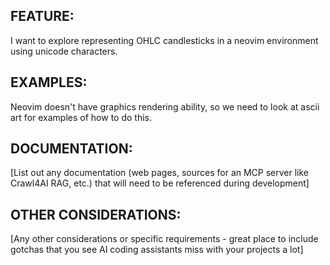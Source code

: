 ## FEATURE:

I want to explore representing OHLC candlesticks in a neovim environment using unicode characters.

## EXAMPLES:

Neovim doesn't have graphics rendering ability, so we need to look at ascii art for examples of how to do this.

## DOCUMENTATION:

[List out any documentation (web pages, sources for an MCP server like Crawl4AI RAG, etc.) that will need to be referenced during development]

## OTHER CONSIDERATIONS:

[Any other considerations or specific requirements - great place to include gotchas that you see AI coding assistants miss with your projects a lot]
